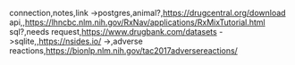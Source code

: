 connection,notes,link
->postgres,animal?,https://drugcentral.org/download
api,,https://lhncbc.nlm.nih.gov/RxNav/applications/RxMixTutorial.html
sql?,needs request,https://www.drugbank.com/datasets
->sqlite,,https://nsides.io/
->,adverse reactions,https://bionlp.nlm.nih.gov/tac2017adversereactions/
